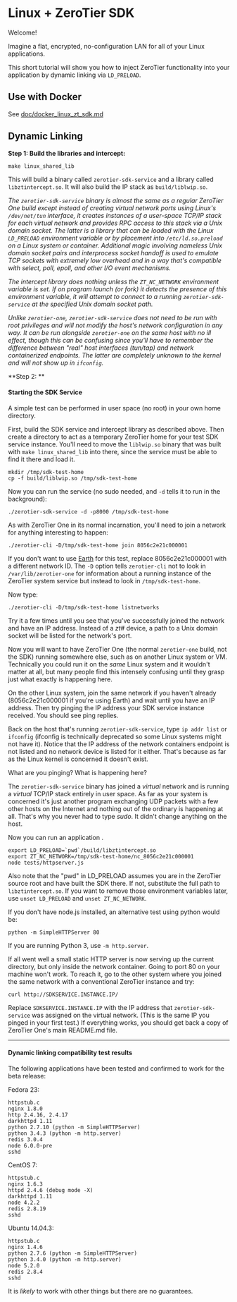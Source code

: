 Linux + ZeroTier SDK
====

Welcome!

Imagine a flat, encrypted, no-configuration LAN for all of your Linux applications.

This short tutorial will show you how to inject ZeroTier functionality into your application by dynamic linking via `LD_PRELOAD`.

## Use with Docker

See [doc/docker_linux_zt_sdk.md](doc/docker_linux_zt_sdk.md)

## Dynamic Linking 

**Step 1: Build the libraries and intercept:**

`make linux_shared_lib`

This will build a binary called `zerotier-sdk-service` and a library called `libztintercept.so`. It will also build the IP stack as `build/liblwip.so`. 

*The `zerotier-sdk-service` binary is almost the same as a regular ZeroTier One build except instead of creating virtual network ports using Linux's `/dev/net/tun` interface, it creates instances of a user-space TCP/IP stack for each virtual network and provides RPC access to this stack via a Unix domain socket. The latter is a library that can be loaded with the Linux `LD_PRELOAD` environment variable or by placement into `/etc/ld.so.preload` on a Linux system or container. Additional magic involving nameless Unix domain socket pairs and interprocess socket handoff is used to emulate TCP sockets with extremely low overhead and in a way that's compatible with select, poll, epoll, and other I/O event mechanisms.*

*The intercept library does nothing unless the `ZT_NC_NETWORK` environment variable is set. If on program launch (or fork) it detects the presence of this environment variable, it will attempt to connect to a running `zerotier-sdk-service` at the specified Unix domain socket path.*

*Unlike `zerotier-one`, `zerotier-sdk-service` does not need to be run with root privileges and will not modify the host's network configuration in any way. It can be run alongside `zerotier-one` on the same host with no ill effect, though this can be confusing since you'll have to remember the difference between "real" host interfaces (tun/tap) and network containerized endpoints. The latter are completely unknown to the kernel and will not show up in `ifconfig`.*


**Step 2: **

#### Starting the SDK Service

A simple test can be performed in user space (no root) in your own home directory.

First, build the SDK service and intercept library as described above. Then create a directory to act as a temporary ZeroTier home for your test SDK service instance. You'll need to move the `liblwip.so` binary that was built with `make linux_shared_lib` into there, since the service must be able to find it there and load it.

    mkdir /tmp/sdk-test-home
    cp -f build/liblwip.so /tmp/sdk-test-home

Now you can run the service (no sudo needed, and `-d` tells it to run in the background):

    ./zerotier-sdk-service -d -p8000 /tmp/sdk-test-home

As with ZeroTier One in its normal incarnation, you'll need to join a network for anything interesting to happen:

    ./zerotier-cli -D/tmp/sdk-test-home join 8056c2e21c000001

If you don't want to use [Earth](https://www.zerotier.com/public.shtml) for this test, replace 8056c2e21c000001 with a different network ID. The `-D` option tells `zerotier-cli` not to look in `/var/lib/zerotier-one` for information about a running instance of the ZeroTier system service but instead to look in `/tmp/sdk-test-home`.

Now type:

    ./zerotier-cli -D/tmp/sdk-test-home listnetworks

Try it a few times until you see that you've successfully joined the network and have an IP address. Instead of a *zt#* device, a path to a Unix domain socket will be listed for the network's port.

Now you will want to have ZeroTier One (the normal `zerotier-one` build, not the SDK) running somewhere else, such as on another Linux system or VM. Technically you could run it on the *same* Linux system and it wouldn't matter at all, but many people find this intensely confusing until they grasp just what exactly is happening here.

On the other Linux system, join the same network if you haven't already (8056c2e21c000001 if you're using Earth) and wait until you have an IP address. Then try pinging the IP address your SDK service instance received. You should see ping replies.

Back on the host that's running `zerotier-sdk-service`, type `ip addr list` or `ifconfig` (ifconfig is technically deprecated so some Linux systems might not have it). Notice that the IP address of the network containers endpoint is not listed and no network device is listed for it either. That's because as far as the Linux kernel is concerned it doesn't exist.

What are you pinging? What is happening here?

The `zerotier-sdk-service` binary has joined a *virtual* network and is running a *virtual* TCP/IP stack entirely in user space. As far as your system is concerned it's just another program exchanging UDP packets with a few other hosts on the Internet and nothing out of the ordinary is happening at all. That's why you never had to type *sudo*. It didn't change anything on the host.

Now you can run an application .

    export LD_PRELOAD=`pwd`/build/libztintercept.so
    export ZT_NC_NETWORK=/tmp/sdk-test-home/nc_8056c2e21c000001
    node tests/httpserver.js

Also note that the "pwd" in LD_PRELOAD assumes you are in the ZeroTier source root and have built the SDK there. If not, substitute the full path to `libztintercept.so`. If you want to remove those environment variables later, use `unset LD_PRELOAD` and `unset ZT_NC_NETWORK`.

If you don't have node.js installed, an alternative test using python would be:

    python -m SimpleHTTPServer 80

If you are running Python 3, use `-m http.server`.

If all went well a small static HTTP server is now serving up the current directory, but only inside the network container. Going to port 80 on your machine won't work. To reach it, go to the other system where you joined the same network with a conventional ZeroTier instance and try:

    curl http://SDKSERVICE.INSTANCE.IP/

Replace `SDKSERVICE.INSTANCE.IP` with the IP address that `zerotier-sdk-service` was assigned on the virtual network. (This is the same IP you pinged in your first test.) If everything works, you should get back a copy of ZeroTier One's main README.md file.


***
#### Dynamic linking compatibility test results

The following applications have been tested and confirmed to work for the beta release:

Fedora 23:

    httpstub.c
    nginx 1.8.0
    http 2.4.16, 2.4.17
    darkhttpd 1.11
    python 2.7.10 (python -m SimpleHTTPServer)
    python 3.4.3 (python -m http.server)
    redis 3.0.4
    node 6.0.0-pre
    sshd

CentOS 7:

    httpstub.c
    nginx 1.6.3
    httpd 2.4.6 (debug mode -X)
    darkhttpd 1.11
    node 4.2.2
    redis 2.8.19
    sshd

Ubuntu 14.04.3:

    httpstub.c
    nginx 1.4.6
    python 2.7.6 (python -m SimpleHTTPServer)
    python 3.4.0 (python -m http.server)
    node 5.2.0
    redis 2.8.4
    sshd

It is *likely* to work with other things but there are no guarantees.

